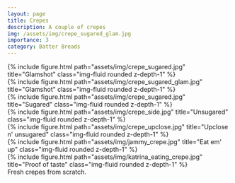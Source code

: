 ```yaml
---
layout: page
title: Crepes
description: A couple of crepes
img: /assets/img/crepe_sugared_glam.jpg
importance: 3
category: Batter Breads
---
```

<div class="col-sm mt-3 mt-md-0">
    {% include figure.html path="assets/img/crepe_sugared.jpg" title="Glamshot" class="img-fluid rounded z-depth-1" %}
</div>
<div class="row">
    <div class="col-sm mt-3 mt-md-0">
        {% include figure.html path="assets/img/crepe_sugared_glam.jpg" title="Glamshot" class="img-fluid rounded z-depth-1" %}
    </div>
    <div class="col-sm mt-3 mt-md-0">
        {% include figure.html path="assets/img/crepe_sugared.jpg" title="Sugared" class="img-fluid rounded z-depth-1" %}
    </div>
    <div class="col-sm mt-3 mt-md-0">
        {% include figure.html path="assets/img/crepe_side.jpg" title="Unsugared" class="img-fluid rounded z-depth-1" %}
    </div>
</div>
<div class="row">
    <div class="col-sm mt-3 mt-md-0">
        {% include figure.html path="assets/img/crepe_upclose.jpg" title="Upclose n' unsugared" class="img-fluid rounded z-depth-1" %}
    </div>
    <div class="col-sm mt-3 mt-md-0">
        {% include figure.html path="assets/img/jammy_crepe.jpg" title="Eat em' up" class="img-fluid rounded z-depth-1" %}
    </div>
    <div class="col-sm mt-3 mt-md-0">
        {% include figure.html path="assets/img/katrina_eating_crepe.jpg" title="Proof of taste" class="img-fluid rounded z-depth-1" %}
    </div>
</div>
<div class="caption">
    Fresh crepes from scratch.
</div>
